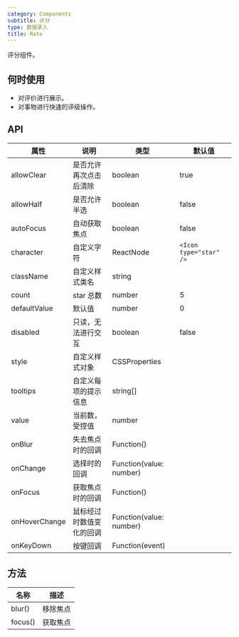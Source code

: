 ```yaml
---
category: Components
subtitle: 评分
type: 数据录入
title: Rate
---
```


评分组件。

## 何时使用

- 对评价进行展示。
- 对事物进行快速的评级操作。

## API

| 属性          | 说明                     | 类型                    | 默认值                 |
| ------------- | ------------------------ | ----------------------- | ---------------------- |
| allowClear    | 是否允许再次点击后清除   | boolean                 | true                   |
| allowHalf     | 是否允许半选             | boolean                 | false                  |
| autoFocus     | 自动获取焦点             | boolean                 | false                  |
| character     | 自定义字符               | ReactNode               | `<Icon type="star" />` |
| className     | 自定义样式类名           | string                  |                        |
| count         | star 总数                | number                  | 5                      |
| defaultValue  | 默认值                   | number                  | 0                      |
| disabled      | 只读，无法进行交互       | boolean                 | false                  |
| style         | 自定义样式对象           | CSSProperties           |                        |
| tooltips      | 自定义每项的提示信息     | string\[]               |                        |
| value         | 当前数，受控值           | number                  |                        |
| onBlur        | 失去焦点时的回调         | Function()              |                        |
| onChange      | 选择时的回调             | Function(value: number) |                        |
| onFocus       | 获取焦点时的回调         | Function()              |                        |
| onHoverChange | 鼠标经过时数值变化的回调 | Function(value: number) |                        |
| onKeyDown     | 按键回调                 | Function(event)         |                        |

## 方法

| 名称    | 描述     |
| ------- | -------- |
| blur()  | 移除焦点 |
| focus() | 获取焦点 |

